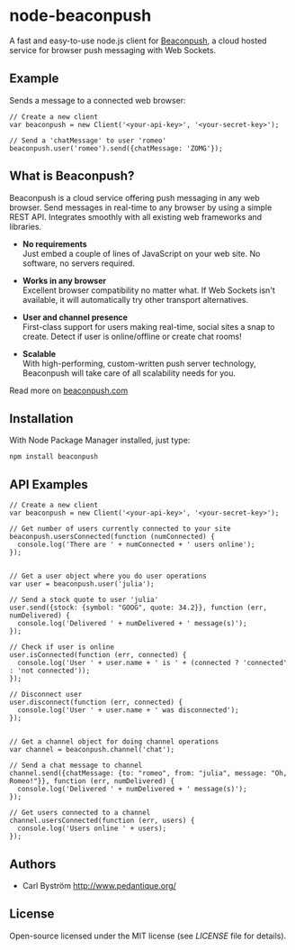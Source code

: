 node-beaconpush
===============

A fast and easy-to-use node.js client for [Beaconpush](http://beaconpush.com), a cloud hosted service for browser push messaging with Web Sockets.

Example
-------
Sends a message to a connected web browser:

    // Create a new client
    var beaconpush = new Client('<your-api-key>', '<your-secret-key>');
    
    // Send a 'chatMessage' to user 'romeo'
    beaconpush.user('romeo').send({chatMessage: 'ZOMG'});

What is Beaconpush?
-------------------

Beaconpush is a cloud service offering push messaging in any web browser.
Send messages in real-time to any browser by using a simple REST API.
Integrates smoothly with all existing web frameworks and libraries.

* **No requirements**<br>
Just embed a couple of lines of JavaScript on your web site. No software, no servers required.

* **Works in any browser**<br>
Excellent browser compatibility no matter what. If Web Sockets isn't available, it will automatically try other transport alternatives.

* **User and channel presence**<br>
First-class support for users making real-time, social sites a snap to create. Detect if user is online/offline or create chat rooms!

* **Scalable**<br>
With high-performing, custom-written push server technology, Beaconpush will take care of all scalability needs for you.

Read more on [beaconpush.com](http://beaconpush.com)

Installation
---------------

With Node Package Manager installed, just type:

    npm install beaconpush


API Examples
--------

    // Create a new client
    var beaconpush = new Client('<your-api-key>', '<your-secret-key>');
    
    // Get number of users currently connected to your site
    beaconpush.usersConnected(function (numConnected) {
      console.log('There are ' + numConnected + ' users online');
    });


    // Get a user object where you do user operations
    var user = beaconpush.user('julia');

    // Send a stock quote to user 'julia'
    user.send({stock: {symbol: "GOOG", quote: 34.2}}, function (err, numDelivered) {
      console.log('Delivered ' + numDelivered + ' message(s)');
    });

    // Check if user is online
    user.isConnected(function (err, connected) {
      console.log('User ' + user.name + ' is ' + (connected ? 'connected' : 'not connected'));
    });
    
    // Disconnect user
    user.disconnect(function (err, connected) {
      console.log('User ' + user.name + ' was disconnected');
    });


    // Get a channel object for doing channel operations
    var channel = beaconpush.channel('chat');

    // Send a chat message to channel
    channel.send({chatMessage: {to: "romeo", from: "julia", message: "Oh, Romeo!"}}, function (err, numDelivered) {
      console.log('Delivered ' + numDelivered + ' message(s)');
    });

    // Get users connected to a channel
    channel.usersConnected(function (err, users) {
      console.log('Users online ' + users);
    });

Authors
-------

- Carl Bystr&ouml;m <http://www.pedantique.org/>

License
-------

Open-source licensed under the MIT license (see _LICENSE_ file for details).

